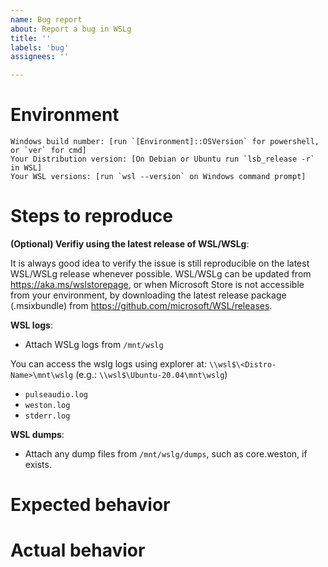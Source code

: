 ```yaml
---
name: Bug report
about: Report a bug in WSLg
title: ''
labels: 'bug'
assignees: ''

---
```


# Environment

```none
Windows build number: [run `[Environment]::OSVersion` for powershell, or `ver` for cmd]
Your Distribution version: [On Debian or Ubuntu run `lsb_release -r` in WSL]
Your WSL versions: [run `wsl --version` on Windows command prompt]
```

# Steps to reproduce

**(Optional) Verifiy using the latest release of WSL/WSLg**:

It is always good idea to verify the issue is still reproducible on the latest WSL/WSLg release whenever possible. WSL/WSLg can be updated from https://aka.ms/wslstorepage, or when Microsoft Store is not accessible from your environment, by downloading the latest release package (.msixbundle) from https://github.com/microsoft/WSL/releases.

<!--
Collect WSL logs if needed by following these instructions: https://github.com/Microsoft/WSL/blob/master/CONTRIBUTING.md#8-detailed-logs  
-->

**WSL logs**: 

* Attach WSLg logs from  `/mnt/wslg`

You can access the wslg logs using explorer at: `\\wsl$\<Distro-Name>\mnt\wslg` (e.g.: `\\wsl$\Ubuntu-20.04\mnt\wslg`)

* `pulseaudio.log`
* `weston.log`
* `stderr.log`

**WSL dumps**:

* Attach any dump files from `/mnt/wslg/dumps`, such as core.weston, if exists.

#  Expected behavior

<!-- A description of what you're expecting, possibly containing screenshots or reference material. -->

# Actual behavior

<!-- What's actually happening? -->

